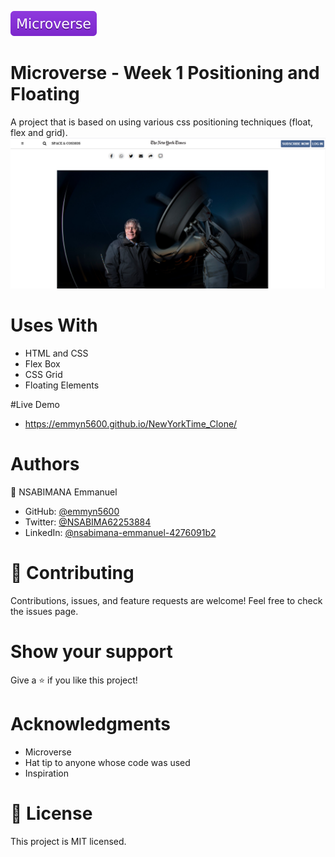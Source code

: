 ![](Microverse.svg)

# Microverse - Week 1 Positioning and Floating

A project that is based on using various css positioning techniques (float, flex and grid).
![Screenshot](./assets/screenshot.png)

# Uses With
- HTML and CSS
- Flex Box
- CSS Grid
- Floating Elements

#Live Demo
- https://emmyn5600.github.io/NewYorkTime_Clone/

# Authors

👤 NSABIMANA Emmanuel
- GitHub: [@emmyn5600](https://github.com/Emmyn5600)
- Twitter: [@NSABIMA62253884](https://twitter.com/NSABIMA62253884)
- LinkedIn: [@nsabimana-emmanuel-4276091b2](https://www.linkedin.com/in/nsabimana-emmanuel-4276091b2/)

# 🤝 Contributing

Contributions, issues, and feature requests are welcome! Feel free to check the issues page.

# Show your support 

Give a ⭐️ if you like this project!

# Acknowledgments

- Microverse
- Hat tip to anyone whose code was used
- Inspiration

# 📝 License 

This project is MIT licensed.
